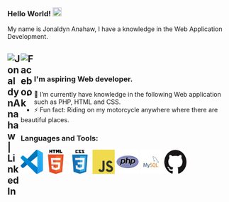 ### Hello World!  <img width="20" height="20" src="https://github.com/TheDudeThatCode/TheDudeThatCode/blob/master/Assets/Earth.gif"> 
My name is Jonaldyn Anahaw, 
I have a knowledge in the Web Application Development.

<a href="[https://fb.com/jonaldyn.anahaw](https://www.linkedin.com/in/jonaldyn-anahaw-528a91126/)"><img align="left" alt="JonaldynAnahaw | LinkedIn" width="30px" src="https://cdn.jsdelivr.net/npm/simple-icons@v3/icons/linkedin.svg" /></a>
<a href="https://fb.com/jonaldyn.anahaw"><img align="left" alt="Facebook" width="30px" src="https://cdn.jsdelivr.net/npm/simple-icons@v3/icons/facebook.svg" />
</a>
<br/>
-----
### I'm aspiring Web developer. <br>
- 🌱 I’m currently have knowledge in the following Web application such as PHP, HTML and CSS. <br>
- ⚡ Fun fact: Riding on my motorcycle anywhere where there are beautiful places.

### Languages and Tools:
<img src="https://raw.githubusercontent.com/github/explore/80688e429a7d4ef2fca1e82350fe8e3517d3494d/topics/visual-studio-code/visual-studio-code.png" width="50" height="55">  <img src="https://raw.githubusercontent.com/github/explore/80688e429a7d4ef2fca1e82350fe8e3517d3494d/topics/html/html.png" width="50" height="55">  <img src="https://raw.githubusercontent.com/github/explore/80688e429a7d4ef2fca1e82350fe8e3517d3494d/topics/css/css.png" width="50" height="55">  <img  src="https://raw.githubusercontent.com/github/explore/80688e429a7d4ef2fca1e82350fe8e3517d3494d/topics/javascript/javascript.png" width="50" height="55">  <img src="https://raw.githubusercontent.com/github/explore/ccc16358ac4530c6a69b1b80c7223cd2744dea83/topics/php/php.png" width="50" height="55">  <img src="https://raw.githubusercontent.com/github/explore/80688e429a7d4ef2fca1e82350fe8e3517d3494d/topics/mysql/mysql.png" width="50" height="55">  <img src="https://raw.githubusercontent.com/github/explore/78df643247d429f6cc873026c0622819ad797942/topics/github/github.png" width="50" height="55"/>
